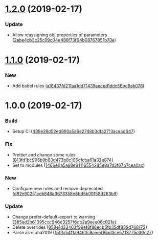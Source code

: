 # [1.2.0](https://github.com/pmrcunha/eslint-config-pmrcunha/compare/v1.1.0...v1.2.0) (2019-02-17)


### Update

* Allow reassigning obj properties of parameters ([2abe4cb3c25c09c04e486f73f64b08767851b70e](https://github.com/pmrcunha/eslint-config-pmrcunha/commit/2abe4cb3c25c09c04e486f73f64b08767851b70e))

# [1.1.0](https://github.com/pmrcunha/eslint-config-pmrcunha/compare/v1.0.0...v1.1.0) (2019-02-17)


### New

* Add babel rules ([a16437fd211aa1dd71439aeced1ddc56bc9ab078](https://github.com/pmrcunha/eslint-config-pmrcunha/commit/a16437fd211aa1dd71439aeced1ddc56bc9ab078))

# 1.0.0 (2019-02-17)


### Build

* Setup CI ([489e26d52ed690a5a6e2748b3dfa2713acead647](https://github.com/pmrcunha/eslint-config-pmrcunha/commit/489e26d52ed690a5a6e2748b3dfa2713acead647))

### Fix

* Prettier and change some rules ([813fd1bc996b9b63d473b8c106cfcba61a32e874](https://github.com/pmrcunha/eslint-config-pmrcunha/commit/813fd1bc996b9b63d473b8c106cfcba61a32e874))
* Set to modules ([1466e0a5a60e91116554285e8a7d3f67b7cea0ac](https://github.com/pmrcunha/eslint-config-pmrcunha/commit/1466e0a5a60e91116554285e8a7d3f67b7cea0ac))

### New

* Configure new rules and remove deprecated ([d82e90251ceb846a3673358e6bd5b09158d283b9](https://github.com/pmrcunha/eslint-config-pmrcunha/commit/d82e90251ceb846a3673358e6bd5b09158d283b9))

### Update

* Change prefer-default-export to warning ([385ed2b61395ccc646d3257f6db2a9eee06c021e](https://github.com/pmrcunha/eslint-config-pmrcunha/commit/385ed2b61395ccc646d3257f6db2a9eee06c021e))
* Delete overrides ([858e1d33403f99ef8f88ecb5fb35df839d768172](https://github.com/pmrcunha/eslint-config-pmrcunha/commit/858e1d33403f99ef8f88ecb5fb35df839d768172))
* Parse as ecma2019 ([150fa54f1a9463c9aeed16ad3ce5713775d30c27](https://github.com/pmrcunha/eslint-config-pmrcunha/commit/150fa54f1a9463c9aeed16ad3ce5713775d30c27))

